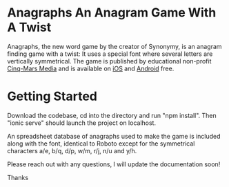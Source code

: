 # Anagraphs An Anagram Game With A Twist
 
Anagraphs, the new word game by the creator of Synonymy, is an anagram finding game with a twist: It uses a special font where several letters are vertically symmetrical. The game is published by educational non-profit <a href="https://www.cinqmarsmedia.com">Cinq-Mars Media</a> and is available on <a href="https://itunes.apple.com/app/id1537359369">iOS</a> and <a href="https://itunes.apple.com/app/id1537359369">Android</a> free.

# Getting Started
Download the codebase, cd into the directory and run "npm install". Then "ionic serve" should launch the project on localhost. 

An spreadsheet database of anagraphs used to make the game is included along with the font, identical to Roboto except for the symmetrical characters a/e, b/q, d/p, w/m, r/j, n/u and y/h. 

Please reach out with any questions, I will update the documentation soon!

Thanks
